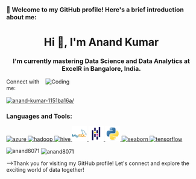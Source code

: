 ### 👋 Welcome to my GitHub profile! Here's a brief introduction about me:

<h1 align="center">Hi 👋, I'm Anand Kumar</h1>
<h3 align="center">I'm currently mastering Data Science and Data Analytics at ExcelR in Bangalore, India.</h3>
<img align="right" alt="Coding" width="400" src="https://miraculoussoft.com/wp-content/uploads/2022/03/best-PHP-Development-Services-new-york.gif>"
- 🔭 My skills include proficiency in Python, Tableau, R, MySQL, Azure, Apache Spark, Hadoop, AI, and Deep Learning. **.**
- 🌱 I love exploring innovative projects and contributing to impactful initiatives. **.**
- 👯 On my GitHub, you'll find a collection of projects showcasing my expertise in data analysis, predictive modeling, and visualization: **anand8071**
- 🤝 I'm actively seeking job opportunities in the field of Data Science and Data Analytics where I can contribute my skills and knowledge **.**
- 👨‍💻 All of my projects are available at [anand8071](anand8071)
- 💬 If you have any questions or would like to discuss potential collaborations or job openings **.**
- 📫 Reach me out: **anandkumar8071@gmail.com**
<h3 align="left">Connect with me:</h3>
<p align="left">
<a href="https://linkedin.com/in/anand-kumar-1151ba16a/" target="blank"><img align="center" src="https://raw.githubusercontent.com/rahuldkjain/github-profile-readme-generator/master/src/images/icons/Social/linked-in-alt.svg" alt="anand-kumar-1151ba16a/" height="30" width="40" /></a>
</p>
<h3 align="left">Languages and Tools:</h3>
<p align="left"> <a href="https://azure.microsoft.com/en-in/" target="_blank" rel="noreferrer"> <img src="https://www.vectorlogo.zone/logos/microsoft_azure/microsoft_azure-icon.svg" alt="azure" width="40" height="40"/> </a> <a href="https://hadoop.apache.org/" target="_blank" rel="noreferrer"> <img src="https://www.vectorlogo.zone/logos/apache_hadoop/apache_hadoop-icon.svg" alt="hadoop" width="40" height="40"/> </a> <a href="https://hive.apache.org/" target="_blank" rel="noreferrer"> <img src="https://www.vectorlogo.zone/logos/apache_hive/apache_hive-icon.svg" alt="hive" width="40" height="40"/> </a> <a href="https://www.mysql.com/" target="_blank" rel="noreferrer"> <img src="https://raw.githubusercontent.com/devicons/devicon/master/icons/mysql/mysql-original-wordmark.svg" alt="mysql" width="40" height="40"/> </a> <a href="https://pandas.pydata.org/" target="_blank" rel="noreferrer"> <img src="https://raw.githubusercontent.com/devicons/devicon/2ae2a900d2f041da66e950e4d48052658d850630/icons/pandas/pandas-original.svg" alt="pandas" width="40" height="40"/> </a> <a href="https://www.python.org" target="_blank" rel="noreferrer"> <img src="https://raw.githubusercontent.com/devicons/devicon/master/icons/python/python-original.svg" alt="python" width="40" height="40"/> </a> <a href="https://seaborn.pydata.org/" target="_blank" rel="noreferrer"> <img src="https://seaborn.pydata.org/_images/logo-mark-lightbg.svg" alt="seaborn" width="40" height="40"/> </a> <a href="https://www.tensorflow.org" target="_blank" rel="noreferrer"> <img src="https://www.vectorlogo.zone/logos/tensorflow/tensorflow-icon.svg" alt="tensorflow" width="40" height="40"/> </a> </p>
<p><img align="left" src="https://github-readme-stats.vercel.app/api/top-langs?username=anand8071&show_icons=true&locale=en&layout=compact" alt="anand8071" /></p>
<p>&nbsp;<img align="center" src="https://github-readme-stats.vercel.app/api?username=anand8071&show_icons=true&locale=en" alt="anand8071" /></p>
-->Thank you for visiting my GitHub profile! Let's connect and explore the exciting world of data together!  
